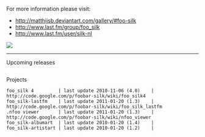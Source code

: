 For more information please visit:

  * http://matthijsb.deviantart.com/gallery/#foo-silk
  * http://www.last.fm/group/foo_silk
  * http://www.last.fm/user/silk-nl

[![](http://th00.deviantart.net/fs70/300W/i/2010/310/a/3/foo_silk_4_0_by_matthijsb-d32aixy.png)](http://matthijsb.deviantart.com/art/foo-silk-4-0-185248870)


---

Upcoming releases
```
```

Projects
```
foo_silk 4         | last update 2010-11-06 (4.0)    | http://code.google.com/p/foobar-silk/wiki/foo_silk4
foo_silk-lastfm    | last update 2011-01-20 (1.3)    | http://code.google.com/p/foobar-silk/wiki/foo_silk_lastfm
.nfoo viewer       | last update 2011-01-20 (1.3)    | http://code.google.com/p/foobar-silk/wiki/nfoo_viewer
foo_silk-albumart  | last update 2010-01-20 (1.4)    | 
foo_silk-artistart | last update 2010-01-20 (1.2)    | 
```